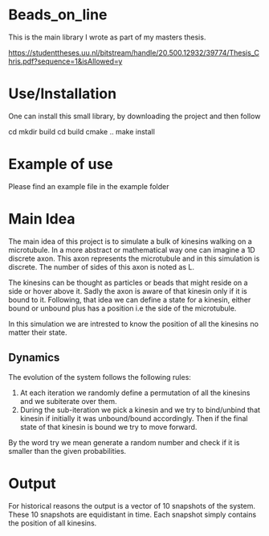 # Beads_on_line
This is the main library I wrote as part of my masters thesis.

https://studenttheses.uu.nl/bitstream/handle/20.500.12932/39774/Thesis_Chris.pdf?sequence=1&isAllowed=y

# Use/Installation
One can install this small library, by downloading the project and then follow

cd <Path to folder>
mkdir build
cd build
cmake ..
make install


# Example of use
Please find an example file in the example folder

# Main Idea

The main idea of this project is to simulate a bulk of kinesins walking on a microtubule.
In a more abstract or mathematical way one can imagine a 1D discrete axon. This axon represents the microtubule and in this
simulation is discrete. The number of sides of this axon is noted as L.

The kinesins can be thought as particles or beads that might reside on a side or hover above it. Sadly the axon is aware of that kinesin only if it is bound to it. Following, that idea we can define a state for a kinesin, either bound or unbound plus has a position i.e the side of the microtubule. 

In this simulation we are intrested to know the position of all the kinesins no matter their state.


## Dynamics
The evolution of the system follows the following rules:
1) At each iteration we randomly define a permutation of all the kinesins and we subiterate over them.
2) During the sub-iteration we pick a kinesin and we try to bind/unbind that kinesin if initially it was unbound/bound accordingly. 
Then if the final state of that kinesin is bound we try to move forward.

By the word try we mean generate a random number and check if it is smaller than the given probabilities.



# Output
For historical reasons the output is a vector of 10 snapshots of the system. These 10 snapshots are equidistant in time.
Each snapshot simply contains the position of all kinesins.
